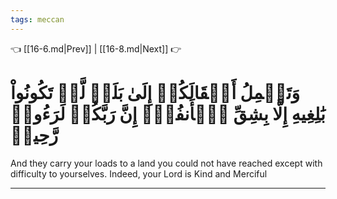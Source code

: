 ```yaml
---
tags: meccan
---
```


👈 [[16-6.md|Prev]] | [[16-8.md|Next]] 👉

# وَتَحۡمِلُ أَثۡقَالَكُمۡ إِلَىٰ بَلَدٖ لَّمۡ تَكُونُواْ بَٰلِغِيهِ إِلَّا بِشِقِّ ٱلۡأَنفُسِۚ إِنَّ رَبَّكُمۡ لَرَءُوفٞ رَّحِيمٞ

And they carry your loads to a land you could not have reached except with difficulty to yourselves. Indeed, your Lord is Kind and Merciful

---

